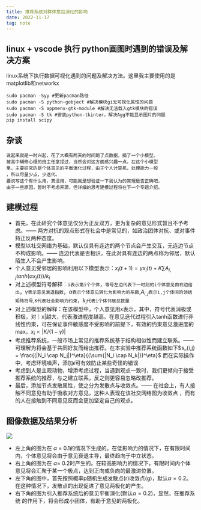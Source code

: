 ```yaml
---
title: 推荐系统对群体意见演化的影响
date: 2022-11-17
tag: note
---
```

## linux + vscode 执行 python画图时遇到的错误及解决方案
linux系统下执行数据可视化遇到的问题及解决方法。这里我主要使用的是matplotlib和networkx
```
sudo pacman -Syy #更新pacman路径 
sudo pacman -S python-gobject #解决模块gi无可视化属性的问题
sudo pacman -S appmenu-gtk-module #解决无法载入gtk模块的错误
sudo pacman -S tk #安装python-tkinter，解决Agg不能显示图片的问题
pip install scipy 
```
## 杂谈 
    说起来就是一时兴起，花了大概有两天的时间跑了点数据，搞了一个小模型。
    被高中辅修心理的班主任拿捏过，当然会对这方面感兴趣一点。在这个小模型
    里，主要研究的是个体意见的平衡演化过程，由于个人计算机，处理能力一般
    ，所以尽量少点，少迭代。
    要说写这个有什么用，真没用，可能就是想验证一下我认为的常理是否正确吧，
    由于一些原因，暂时不考虑开源，但详细的思考建模过程将在下一个专题介绍。

## 建模过程
- 首先，在此研究个体意见仅分为正反双方，更为复杂的意见形式暂且不予考虑。—— 两方对抗的观点形式在社会中是常见的，如政治团体对抗、或对事件持正反两种态度。    
- 模型以社交网络为基础，默认仅具有连边的两个节点会产生交互，无连边节点不构成影响。—— 连边代表是否相识，在此对具有连边的两点称为邻居，默认陌生人不会产生影响。    
- 个人意见受邻居的影响利用以下模型表示：$x_i(t+1)=\gamma x_i(t) + K \sum{A_{i,j}}{tanh(\alpha x_j (t))}/k_i$     
- 对上述模型符号解释：`i表示第i个个体`，`等号左边代表下一时刻的i个体意见由右边给出`，$\gamma$`表示意见衰退指数`，$\alpha$`表示个体意见转化为影响力的系数`,$A_{i,j}$`表示i,j个体间的领结矩阵符号`,`K代表社会影响力约束`，$k_i$`代表i个体邻居总数量`    
- 对上述模型的解释：在该模型中，个人意见用x表示，其中，符号代表消极或积极，对｜x|越大，代表激进程度越高。在意见迭代过程引入tanh函数进行非线性约束，可在保证事件敏感度不受影响的前提下，有效的约束意见激进度的max，$x_i < |K/(1 - \gamma)|$    
- 考虑推荐系统，一般市场上常见的推荐系统基于结构相似性而建立联系。—— 可理解为将会基于共同好友而给出推荐。在本实验中推荐系统函数如下$s_{i,j} = \frac{(|N_i \cap N_j|)^\eta}{(\sum{|N_i \cap N_k|})^\eta}$ 而在实际操作中，考虑环境噪声，添加$\epsilon$可有效防止某些奇怪的错误    
- 考虑到人是主观动物，增添考虑过程，当遇到观点一致时，我们更倾向于接受推荐系统的推荐，与之建立联系，反之则更容易忽略改推荐。    
- 最后，添加节点发散属性，使之分为发散点与收敛点。—— 在社会上，有人接触不同意见有助于吸收对方意见，这种人表现在该社交网络图为收敛点 ，而有的人在接触到不同意见反而会更加坚定自己的观点。    
## 图像数据及结果分析
![]( https://surplus-1311636487.cos.ap-beijing.myqcloud.com/recommend.jpg )       
- 左上角的图为在 $\alpha$ = 0.1的情况下生成的。在低影响力的情况下，在有限时间内，个体意见将会由于意见衰退主导，最终趋向于中立状态。     
- 右上角的图为在 $\alpha$=  0.2时产生的。在较高影响力的情况下，有限时间内个体意见将会汇聚于某一个极点，达到正向或负向的最激进位置。    
- 左下角的图中，首先按照概率p随机生成发散点(r)收敛点(g)，默认$\alpha = 0.2$。在这种情况下，发散点的出现促进了意见两极化的产生。    
- 右下角的图为引入推荐系统后的意见平衡演化(默认$\alpha = 0.2$)，显然，在推荐系统 的作用下，将会形成小团体，有助于意见的两极化。    
    